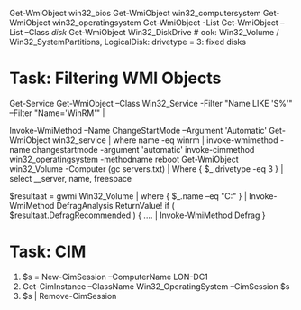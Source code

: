 
Get-WmiObject win32_bios
Get-WmiObject win32_computersystem
Get-WmiObject win32_operatingsystem
Get-WmiObject -List
Get-WmiObject –List –Class *disk*
Get-WmiObject Win32_DiskDrive # ook: Win32_Volume / Win32_SystemPartitions, LogicalDisk: drivetype = 3: fixed disks

# Task: Filtering WMI Objects
Get-Service
Get-WmiObject –Class Win32_Service
-Filter "Name LIKE 'S%'"
–Filter "Name='WinRM'" |

Invoke-WmiMethod –Name ChangeStartMode –Argument 'Automatic'
Get-WmiObject win32_service |
where name -eq winrm |
invoke-wmimethod -name changestartmode -argument 'automatic'
invoke-cimmethod win32_operatingsystem -methodname reboot
Get-WmiObject win32_Volume -Computer (gc servers.txt) | Where { $_.drivetype -eq 3 } | select __server, name, freespace

$resultaat = gwmi Win32_Volume |
where { $_.name –eq "C:\" } |
Invoke-WmiMethod DefragAnalysis
ReturnValue!
if ( $resultaat.DefragRecommended ) { .... | Invoke-WmiMethod Defrag }

# Task: CIM
1. $s = New-CimSession –ComputerName LON-DC1
1. Get-CimInstance –ClassName Win32_OperatingSystem –CimSession $s 
1. $s | Remove-CimSession


